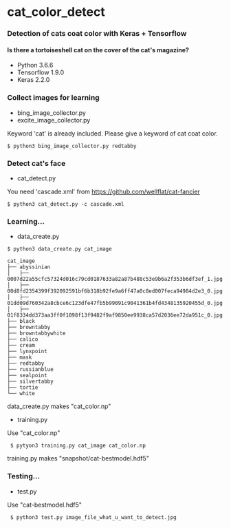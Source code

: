 # cat_color_detect
### Detection of cats coat color with Keras + Tensorflow
#### Is there a tortoiseshell cat on the cover of the cat's magazine?
- Python 3.6.6
- Tensorflow 1.9.0
- Keras 2.2.0

### Collect images for learning

- bing_image_collector.py
- excite_image_collector.py

Keyword 'cat' is already included. Please give a keyword of cat coat color.

`$ python3 bing_image_collector.py redtabby`

### Detect cat's face

- cat_detect.py

You need 'cascade.xml' from https://github.com/wellflat/cat-fancier

`$ python3 cat_detect.py -c cascade.xml`

### Learning...

- data_create.py

`$ python3 data_create.py cat_image`

```
cat_image
├── abyssinian
│   ├── 0007d22a55cfc57324d016c79cd0187633a82a87b488c53e9b6a2f353b6df3ef_1.jpg
│   ├── 00d8fd2354399f392092591bf6b318b92fe9a6ff47a0c8ed007feca94984d2e3_0.jpg
│   ├── 01dd09d760342a8cbce6c123dfe47fb5b99091c9041361b4fd4348135920455d_0.jpg
│   ├── 01f8334dd373aa3ff0f1098f13f9482f9af9850ee9938ca57d2036ee72da951c_0.jpg...
├── black
├── browntabby
├── browntabbywhite
├── calico
├── cream
├── lynxpoint
├── mask
├── redtabby
├── russianblue
├── sealpoint
├── silvertabby
├── tortie
└── white
```

data_create.py makes "cat_color.np"

- training.py

Use "cat_color.np"

` $ pytyon3 training.py cat_image cat_color.np`

training.py makes "snapshot/cat-bestmodel.hdf5"

### Testing...

- test.py

Use "cat-bestmodel.hdf5"

` $ python3 test.py image_file_what_u_want_to_detect.jpg`
